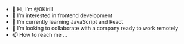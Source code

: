 - 👋 Hi, I’m @0Kirill
- 👀 I’m interested in frontend development
- 🌱 I’m currently learning JavaScript and React
- 💞️ I’m looking to collaborate with a company ready to work remotely
- 📫 How to reach me ...

<!---
0Kirill/0Kirill is a ✨ special ✨ repository because its `README.md` (this file) appears on your GitHub profile.
You can click the Preview link to take a look at your changes.
--->
